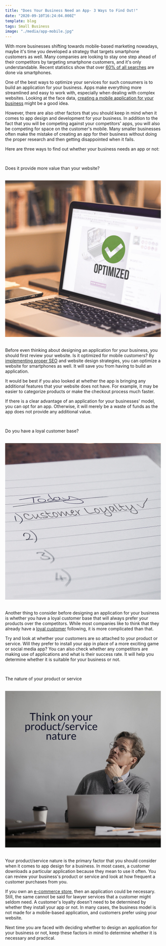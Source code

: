 ```yaml
---
title: "Does Your Business Need an App- 3 Ways to Find Out!"
date: "2020-09-10T16:24:04.000Z"
template: blog
tags: Small Business
image: "./media/app-mobile.jpg"
---
```


With more businesses shifting towards mobile-based marketing nowadays, maybe it's time you developed a strategy that targets smartphone customers as well. Many companies are looking to stay one step ahead of their competitors by targeting smartphone customers, and it's only understandable. Recent statistics show that over [60% of all searches](https://searchengineland.com/report-nearly-60-percent-searches-now-mobile-devices-255025) are done via smartphones. 

One of the best ways to optimize your services for such consumers is to build an application for your business. Apps make everything more streamlined and easy to work with, especially when dealing with complex websites. Looking at the face data, [creating a mobile application for your business](https://www.mobiwhiz.com/services) might be a good idea. 

However, there are also other factors that you should keep in mind when it comes to app design and development for your business. In addition to the fact that you will be competing against your competitors' apps, you will also be competing for space on the customer's mobile. Many smaller businesses often make the mistake of creating an app for their business without doing the proper research and then getting disappointed when it fails. 

Here are three ways to find out whether your business needs an app or not: 

<Br>

<title-2>Does it provide more value than your website?</title-2>

<Br>

<center>
<img src="./media/web-optimized.jpg">
</center>

<Br>

Before even thinking about designing an application for your business, you should first review your website. Is it optimized for mobile customers? By [implementing proper SEO](https://digitalmarketinginstitute.com/blog/what-is-seo-and-why-is-it-important#:~:text=SEO%20can%20help%20you%20build,more%20growth%20for%20your%20business.) and website design strategies, you can optimize a website for smartphones as well. It will save you from having to build an application. 

It would be best if you also looked at whether the app is bringing any additional features that your website does not have. For example, it may be easier to categorize products or make the checkout process much faster.

If there is a clear advantage of an application for your businesses' model, you can opt for an app. Otherwise, it will merely be a waste of funds as the app does not provide any additional value. 

<Br>

<title-2>Do you have a loyal customer base?</title-2>

<Br>

<center>
<img src="./media/customer-loyalty.jpg">
</center>

<Br>

Another thing to consider before designing an application for your business is whether you have a loyal customer base that will always prefer your products over the competitors. While most companies like to think that they already have a [loyal customer](https://www.surveymonkey.com/mp/5-key-metrics-measuring-brand-loyalty/#:~:text=The%20best%20way%20to%20measure,inspiring%20loyalty%E2%80%94and%20retaining%20customers.) following, it is more complicated than that. 

Try and look at whether your customers are so attached to your product or service. Will they prefer to install your app in place of a more exciting game or social media app? You can also check whether any competitors are making use of applications and what is their success rate. It will help you determine whether it is suitable for your business or not.

<Br>

<title-2>The nature of your product or service</title-2>

<Br>

<center>
<img src="./media/product-nature.jpg">
</center>

<Br>

Your product/service nature is the primary factor that you should consider when it comes to app design for a business. In most cases, a customer downloads a particular application because they mean to use it often. You can review your business's product or service and look at how frequent a customer purchases from you. 

If you own an [e-commerce store](https://www.cleverecommerce.com/ecommerce-blog/), then an application could be necessary. Still, the same cannot be said for lawyer services that a customer might seldom need. A customer's loyalty doesn't need to be determined by whether they install your app or not. In many cases, the business model is not made for a mobile-based application, and customers prefer using your website. 

Next time you are faced with deciding whether to design an application for your business or not, keep these factors in mind to determine whether it is necessary and practical.

